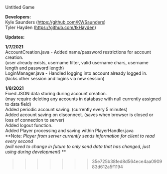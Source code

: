 Untitled Game  

**Developers:**  
Kyle Saunders (https://github.com/KWSaunders)  
Tyler Hayden (https://github.com/tkHayden)  

**Updates:**  

**1/7/2021**  
AccountCreation.java - Added name/password restrictions for account creation.  
(user already exists, username filter, valid username chars, username length and password length)  
LoginManager.java - Handled logging into account already logged in.  
(kicks other session and logins via new session)  

**1/8/2021**  
Fixed JSON data storing during account creation.  
(may require deleting any accounts in database with null currently assigned to data field)   
Added periodic account saving. (currently every 5 minutes)   
Added account saving on disconnect. (saves when browser is closed or loss of connection to server)  
Added logout function.   
Added Player processing and saving within PlayerHandler.java  
**Note: *Player from server currently sends information for client to read every second  
(will need to change in future to only send data that has changed, just using during development)* ** 
>>>>>>> 35e725b38fed8d564ece4aa090983d612a5f1194
